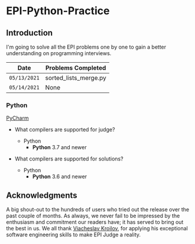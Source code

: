 # EPI-Python-Practice

## Introduction

I'm going to solve all the EPI problems one by one to gain a better understanding on programming interviews.

Date | Problems Completed
--- | ---
`05/13/2021` | sorted_lists_merge.py
`05/14/2021` | None

### Python

[PyCharm](https://youtu.be/ImD_iI-uGYo)

- What compilers are supported for judge?
  - Python
    - **Python** 3.7 and newer
   

- What compilers are supported for solutions?
    - Python
      - **Python** 3.6 and newer 

## Acknowledgments

A big shout-out to the hundreds of users who tried out the release over the past couple of months. As always, we never fail to be impressed by the enthusiasm and commitment our readers have; it has served to bring out the best in us.
We all thank [Viacheslav Kroilov](https://github.com/metopa), for applying his exceptional software engineering skills to make EPI Judge a reality.
